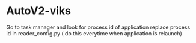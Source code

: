 # AutoV2-viks

Go to task manager and look for process id of application
replace process id in reader_config.py
( do this everytime when application is relaunch)
